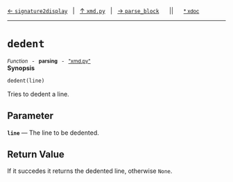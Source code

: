 [&#8592; `signature2display`](xmd.py--signature2display.md)&nbsp;&nbsp;&nbsp;|&nbsp;&nbsp;&nbsp;[&#8593; `xmd.py`](xmd.py.md)&nbsp;&nbsp;&nbsp;|&nbsp;&nbsp;&nbsp;[&#8594; `parse_block`](xmd.py--parse_block.md)&nbsp;&nbsp;&nbsp;&nbsp;&nbsp;&nbsp;||&nbsp;&nbsp;&nbsp;&nbsp;&nbsp;&nbsp;<small>[\* xdoc](../xdoc/xmd.py.xmd#L172)</small>
***

# `dedent`
<small>*Function* &nbsp; - &nbsp; **parsing** &nbsp; - &nbsp; ["xmd.py"](../xmd.py)</small>  
**Synopsis**

```python
dedent(line)
```

Tries to dedent a line.


## Parameter
**`line`** &#8213; The line to be dedented.  
## Return Value

If it succedes it returns the dedented line, otherwise `None`.


